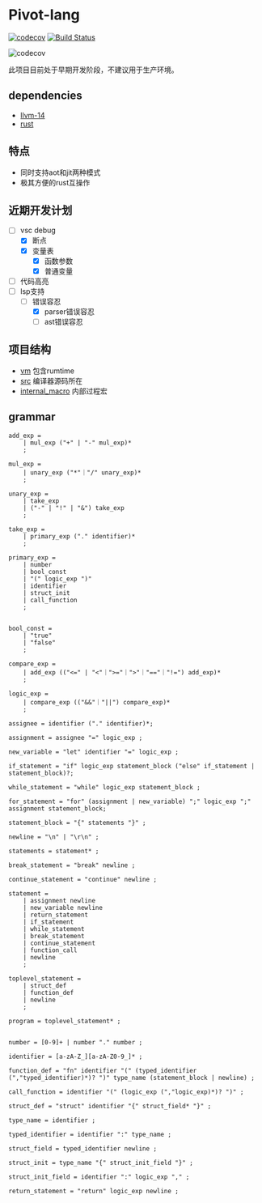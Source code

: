 # Pivot-lang

[![codecov](https://codecov.io/gh/Pivot-Studio/pivot-lang/branch/master/graph/badge.svg?token=CA17PWK0EG)](https://codecov.io/gh/Pivot-Studio/pivot-lang) 
[![Build Status](https://drone.pivotstudio.cn/api/badges/Pivot-Studio/pivot-lang/status.svg)](https://drone.pivotstudio.cn/Pivot-Studio/pivot-lang)


![codecov](https://codecov.io/gh/Pivot-Studio/pivot-lang/branch/master/graphs/sunburst.svg?token=CA17PWK0EG)

此项目目前处于早期开发阶段，不建议用于生产环境。  

## dependencies
- [llvm-14](https://github.com/llvm/llvm-project/releases/tag/llvmorg-14.0.6)
- [rust](https://www.rust-lang.org/)

## 特点
- 同时支持aot和jit两种模式
- 极其方便的rust互操作

## 近期开发计划
- [ ] vsc debug
  - [x] 断点
  - [x] 变量表
    - [x] 函数参数
    - [x] 普通变量
- [ ] 代码高亮
- [ ] lsp支持
  - [ ] 错误容忍
    - [x] parser错误容忍
    - [ ] ast错误容忍

## 项目结构

- [vm](vm) 包含rumtime
- [src](src) 编译器源码所在
- [internal_macro](internal_macro) 内部过程宏

## grammar

```ebnf
add_exp = 
    | mul_exp ("+" | "-" mul_exp)*
    ;

mul_exp = 
    | unary_exp ("*"｜"/" unary_exp)*
    ;

unary_exp =
    | take_exp
    | ("-" | "!" | "&") take_exp
    ;

take_exp =
    | primary_exp ("." identifier)*
    ;

primary_exp =
    | number
    | bool_const
    | "(" logic_exp ")"
    | identifier
    | struct_init
    | call_function
    ;


bool_const =
    | "true"
    | "false"
    ;

compare_exp =
    | add_exp (("<=" | "<"｜">="｜">"｜"=="｜"!=") add_exp)*
    ;

logic_exp = 
    | compare_exp (("&&"｜"||") compare_exp)*
    ;

assignee = identifier ("." identifier)*;

assignment = assignee "=" logic_exp ;

new_variable = "let" identifier "=" logic_exp ;

if_statement = "if" logic_exp statement_block ("else" if_statement | statement_block)?;

while_statement = "while" logic_exp statement_block ;

for_statement = "for" (assignment | new_variable) ";" logic_exp ";" assignment statement_block;

statement_block = "{" statements "}" ;

newline = "\n" | "\r\n" ;

statements = statement* ;

break_statement = "break" newline ;

continue_statement = "continue" newline ;

statement = 
    | assignment newline
    | new_variable newline
    | return_statement
    | if_statement
    | while_statement
    | break_statement
    | continue_statement
    | function_call
    | newline
    ;

toplevel_statement = 
    | struct_def
    | function_def
    | newline
    ;

program = toplevel_statement* ;


number = [0-9]+ | number "." number ;

identifier = [a-zA-Z_][a-zA-Z0-9_]* ;

function_def = "fn" identifier "(" (typed_identifier (","typed_identifier)*)? ")" type_name (statement_block | newline) ;

call_function = identifier "(" (logic_exp (","logic_exp)*)? ")" ;

struct_def = "struct" identifier "{" struct_field* "}" ;

type_name = identifier ;

typed_identifier = identifier ":" type_name ;

struct_field = typed_identifier newline ;

struct_init = type_name "{" struct_init_field "}" ;

struct_init_field = identifier ":" logic_exp "," ;

return_statement = "return" logic_exp newline ;

```
